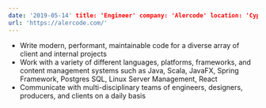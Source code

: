 ```yaml
---
date: '2019-05-14' title: 'Engineer' company: 'Alercode' location: 'Cyprus' range: 'May 2019 - Present'
url: 'https://alercode.com/'
---
```


- Write modern, performant, maintainable code for a diverse array of client and internal projects
- Work with a variety of different languages, platforms, frameworks, and content management systems such as Java, Scala,
  JavaFX, Spring Framework, Postgres SQL, Linux Server Management, React
- Communicate with multi-disciplinary teams of engineers, designers, producers, and clients on a daily basis
